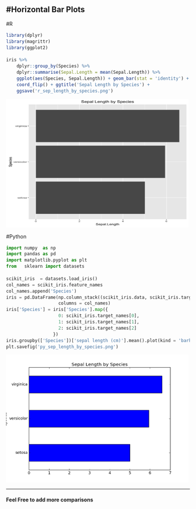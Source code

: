 #Horizontal Bar Plots
---
#R
```r
library(dplyr)
library(magrittr)
library(ggplot2)

iris %>%
    dplyr::group_by(Species) %>%
    dplyr::summarise(Sepal.Length = mean(Sepal.Length)) %>%
    ggplot(aes(Species, Sepal.Length)) + geom_bar(stat = 'identity') + 
    coord_flip() + ggtitle('Sepal Length by Species') + 
    ggsave('r_sep_length_by_species.png')
```
<img src="r_sep_length_by_species.png" width="500" height="350" />


#Python
```python
import numpy  as np
import pandas as pd
import matplotlib.pyplot as plt
from   sklearn import datasets

scikit_iris  = datasets.load_iris()
col_names = scikit_iris.feature_names
col_names.append('Species')
iris = pd.DataFrame(np.column_stack((scikit_iris.data, scikit_iris.target)),  
                    columns = col_names)
iris['Species'] = iris['Species'].map({
                    0: scikit_iris.target_names[0],  
                    1: scikit_iris.target_names[1],  
                    2: scikit_iris.target_names[2]  
                  })
iris.groupby(['Species'])['sepal length (cm)'].mean().plot(kind = 'barh', title = 'Sepal Length by Species')
plt.savefig('py_sep_length_by_species.png')
```

<img src="py_sep_length_by_species.png" width="500" height="350" />

***
#### Feel Free to add more comparisons
